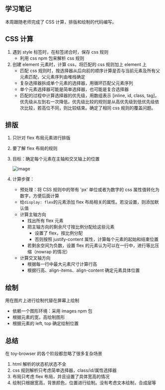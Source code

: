 ## 学习笔记

本周跟随老师完成了 CSS 计算，排版和绘制的代码编写。

## CSS 计算

1. 遇到 style 标签时，在标签闭合时，保存 css 规则
   - 利用 css npm 包来解析  css 规则
2. 创建 element 元素时，计算 css，将匹配的 css 规则加上 element 上
   - 匹配 css 规则时，按选择器从后向前的顺序计算是否与当前元素及所有父元素匹配，父元素序列由堆栈确定
   - 复杂选择器拆成单个元素的选择器，用循环匹配父元素序列
   - 单个元素选择器可能是简单选择器，也可能是复合选择器
   - 匹配的过程中计算选择器的优先级，用数组表示 [inline, id, class, tag]，优先级从左到右一次降低。优先级比较的规则是从高优先级到低优先级依次比较，若高位不同，则比较结束。确定了相同 css 规则的覆盖问题。

## 排版

1. 只针对 flex 布局元素进行排版

2. 要了解 flex 布局的规则

3. 目标：确定每个元素在主轴和交叉轴上的位置

   ![image](https://user-images.githubusercontent.com/8255083/89121182-4cdc4e00-d4ef-11ea-9c31-027beebba913.png)

4. 计算步骤：
   - 预处理：将 CSS 规则中的带有 'px' 单位或者为数字的 css 属性值转化为数字，方便后面计算
   - 给`display: flex`的元素添加 flex 布局相关的属性。若没设置，则添加默认值
   - 计算主轴方向
     - 找出所有 flex 元素
     - 把主轴方向的剩余尺寸按比例分配给这些元素
       - 设置了 flex，按比例分配
       - 否则按照 justify-content 属性，计算每个元素的起始和结束位置
     - 若剩余空间为负数，设置 flex 的元素认为可以在一行中，进行等比压缩（nowrap 的情况）
   - 计算交叉轴方向
     - 根据每一行中最大元素尺寸计算行高
     - 根据行高、align-items、align-content 确定元素具体位置

## 绘制

用在图片上进行绘制代替在屏幕上绘制

- 依赖一个图形环境：采用 images npm 包
- 根据元素的宽，高绘制图形
- 根据元素的 left, top 确定绘制位置

## 总结

在 toy-browser 的各个阶段都忽略了很多复杂场景

1. html 解析的状态机状态不全
2. css 规则解析只考虑简单选择器，class/id/属性选择器
3. 布局只考虑 flex 布局，并且设置了具体宽高的情况
4. 绘制只根据宽高，背景颜色，位置进行绘制。没有考虑文本绘制，合成层等